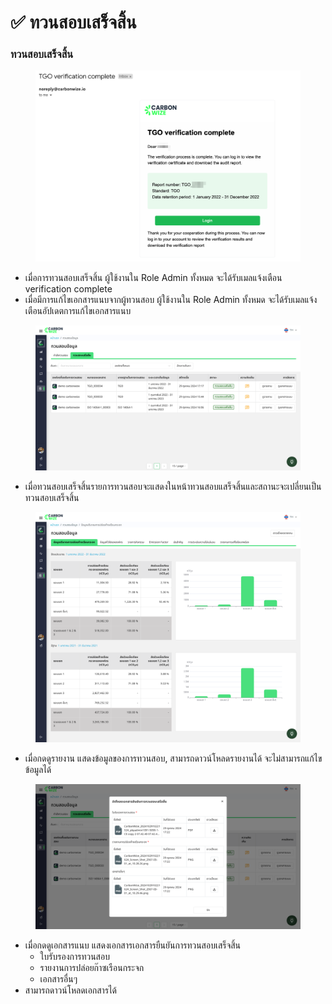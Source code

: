 # ✅ ทวนสอบเสร็จสิ้น

### ทวนสอบเสร็จสิ้น

<figure><img src="../../.gitbook/assets/image (94).png" alt=""><figcaption></figcaption></figure>

* เมื่อการทวนสอบเสร็จสิ้น ผู้ใช้งานใน Role Admin ทั้งหมด จะได้รับเมลแจ้งเตือน verification complete
* เมื่อมีการแก้ไขเอกสารแนบจากผู้ทวนสอบ ผู้ใช้งานใน Role Admin ทั้งหมด จะได้รับเมลแจ้งเตือนอัปเดตการแก้ไขเอกสารแนบ

<figure><img src="../../.gitbook/assets/image (1) (1) (1) (1) (1) (1) (1) (1).png" alt=""><figcaption></figcaption></figure>

* เมื่อทวนสอบเสร็จสิ้นรายการทวนสอบจะแสดงในหน้าทวนสอบแสร็จสิ้นและสถานะจะเปลี่ยนเป็นทวนสอบเสร็จสิ้น

<figure><img src="../../.gitbook/assets/image (1) (1) (1) (1) (1) (1) (1) (1) (1).png" alt=""><figcaption></figcaption></figure>

* เมื่อกดดูรายงาน แสดงข้อมูลของการทวนสอบ, สามารถดาวน์โหลดรายงานได้ จะไม่สามารถแก้ไขข้อมูลได้

<figure><img src="../../.gitbook/assets/image (2) (1) (1) (1) (1) (1) (1).png" alt=""><figcaption></figcaption></figure>

* เมื่อกดดูเอกสารแนบ แสดงเอกสารเอกสารยืนยันการทวนสอบเสร็จสิ้น
  * ใบรับรองการทวนสอบ
  * รายงานการปล่อยก๊าซเรือนกระจก
  * เอกสารอื่นๆ
* สามารถดาวน์โหลดเอกสารได้
